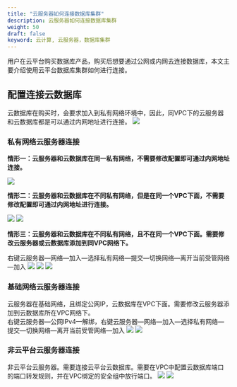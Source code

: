 ```yaml
---
title: "云服务器如何连接数据库集群"
description: 云服务器如何连接数据库集群
weight: 50
draft: false
keyword: 云计算, 云服务器，数据库集群
---
```


用户在云平台购买数据库产品，购买后想要通过公网或内网去连接数据库，本文主要介绍使用云平台数据库集群如何进行连接。

## 配置连接云数据库
云数据库在购买时，会要求加入到私有网络环境中，因此，同VPC下的云服务器和云数据库都是可以通过内网地址进行连接。
![](../../../_images/instance_connect_cluster1.png)

### 私有网络云服务器连接
**情形一：云服务器和云数据库在同一私有网络，不需要修改配置即可通过内网地址连接。**

![](../../../_images/instance_connect_cluster2.png)

**情形二：云服务器和云数据库在不同私有网络，但是在同一个VPC下面，不需要修改配置即可通过内网地址进行连接。**

![](../../../_images/instance_connect_cluster3.png)
![](../../../_images/instance_connect_cluster4.png)

**情形三：云服务器和云数据库在不同私有网络，且不在同一个VPC下面。需要修改云服务器或云数据库添加到同VPC网络下。**  

右键云服务器—网络—加入—选择私有网络—提交—切换网络—离开当前受管网络—加入
![](../../../_images/instance_connect_cluster5.png)
![](../../../_images/instance_connect_cluster6.png)
![](../../../_images/instance_connect_cluster7.png)

### 基础网络云服务器连接
云服务器在基础网络，且绑定公网IP，云数据库在VPC下面。需要修改云服务器添加到云数据库所在VPC网络下。  
右键云服务器—公网IPv4—解绑，右键云服务器—网络—加入—选择私有网络—提交—切换网络—离开当前受管网络—加入
![](../../../_images/instance_connect_cluster8.png)
![](../../../_images/instance_connect_cluster7.png)

### 非云平台云服务器连接
非云平台云服务器。需要连接云平台云数据库。需要在VPC中配置云数据库端口的端口转发规则，并在VPC绑定的安全组中放行端口。
![](../../../_images/instance_connect_cluster9.png)
![](../../../_images/instance_connect_cluster10.png)
